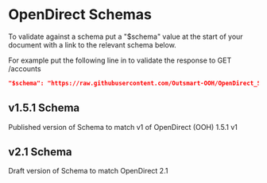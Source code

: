 # OpenDirect Schemas

To validate against a schema put a "$schema" value at the start of your document with a link to the relevant schema below.

For example put the following line in to validate the response to GET /accounts

``` json
"$schema": "https://raw.githubusercontent.com/Outsmart-OOH/OpenDirect_Schema/main/v2.1/uris/accounts/GET_response.json"
```

## v1.5.1 Schema

Published version of Schema to match v1 of OpenDirect (OOH) 1.5.1 v1

## v2.1 Schema

Draft version of Schema to match OpenDirect 2.1



